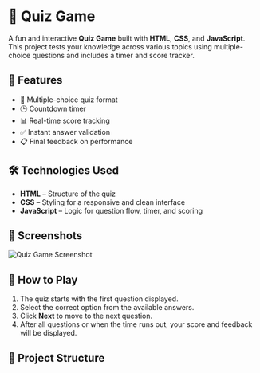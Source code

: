# 🎯 Quiz Game

A fun and interactive **Quiz Game** built with **HTML**, **CSS**, and **JavaScript**. This project tests your knowledge across various topics using multiple-choice questions and includes a timer and score tracker.

## 🚀 Features

- 🧠 Multiple-choice quiz format  
- 🕒 Countdown timer  
- 📊 Real-time score tracking  
- ✅ Instant answer validation  
- 📋 Final feedback on performance  

## 🛠️ Technologies Used

- **HTML** – Structure of the quiz  
- **CSS** – Styling for a responsive and clean interface  
- **JavaScript** – Logic for question flow, timer, and scoring  

## 📸 Screenshots

![Quiz Game Screenshot](screenshot.png) <!-- Optional: Add a screenshot if available -->

## 🧩 How to Play

1. The quiz starts with the first question displayed.
2. Select the correct option from the available answers.
3. Click **Next** to move to the next question.
4. After all questions or when the time runs out, your score and feedback will be displayed.

## 📂 Project Structure

